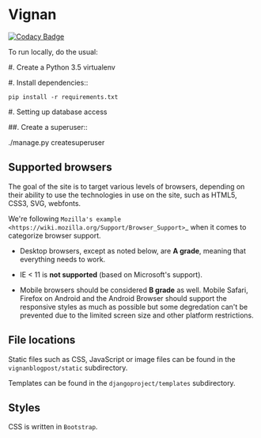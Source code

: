 # Vignan

[![Codacy Badge](https://api.codacy.com/project/badge/Grade/b9bdd4c36bd7410abfb992069a25b610)](https://app.codacy.com/manual/oscvizag/vignanblogpost?utm_source=github.com&utm_medium=referral&utm_content=saibhaskar24/vignanblogpost&utm_campaign=Badge_Grade_Dashboard)

To run locally, do the usual:

#. Create a Python 3.5 virtualenv

#. Install dependencies::

    pip install -r requirements.txt


#. Setting up database access

##. Create a superuser::

   ./manage.py createsuperuser

Supported browsers
------------------

The goal of the site is to target various levels of browsers, depending on
their ability to use the technologies in use on the site, such as HTML5, CSS3,
SVG, webfonts.

We're following `Mozilla's example <https://wiki.mozilla.org/Support/Browser_Support>`_
when it comes to categorize browser support.

- Desktop browsers, except as noted below, are **A grade**, meaning that
  everything needs to work.

- IE < 11 is **not supported** (based on Microsoft's support).

- Mobile browsers should be considered **B grade** as well.
  Mobile Safari, Firefox on Android and the Android Browser should support
  the responsive styles as much as possible but some degredation can't be
  prevented due to the limited screen size and other platform restrictions.

File locations
--------------

Static files such as CSS, JavaScript or image files can be found in the
``vignanblogpost/static`` subdirectory.

Templates can be found in the ``djangoproject/templates`` subdirectory.

Styles
------

CSS is written in `Bootstrap`.

